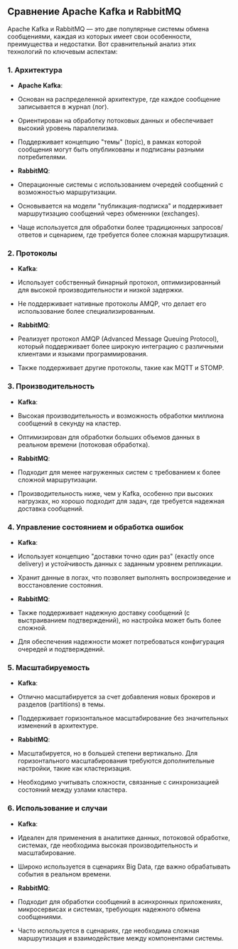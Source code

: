 ## Сравнение Apache Kafka и RabbitMQ

Apache Kafka и RabbitMQ — это две популярные системы обмена сообщениями, каждая из которых имеет свои особенности, преимущества и недостатки. Вот сравнительный анализ этих технологий по ключевым аспектам:

### 1. Архитектура
- **Apache Kafka**:
- Основан на распределенной архитектуре, где каждое сообщение записывается в журнал (лог).
- Ориентирован на обработку потоковых данных и обеспечивает высокий уровень параллелизма.
- Поддерживает концепцию "темы" (topic), в рамках которой сообщения могут быть опубликованы и подписаны разными потребителями.

- **RabbitMQ**:
- Операционные системы с использованием очередей сообщений с возможностью маршрутизации.
- Основывается на модели "публикация-подписка" и поддерживает маршрутизацию сообщений через обменники (exchanges).
- Чаще используется для обработки более традиционных запросов/ответов и сценарием, где требуется более сложная маршрутизация.

### 2. Протоколы
- **Kafka**:
- Использует собственный бинарный протокол, оптимизированный для высокой производительности и низкой задержки.
- Не поддерживает нативные протоколы AMQP, что делает его использование более специализированным.

- **RabbitMQ**:
- Реализует протокол AMQP (Advanced Message Queuing Protocol), который поддерживает более широкую интеграцию с различными клиентами и языками программирования.
- Также поддерживает другие протоколы, такие как MQTT и STOMP.

### 3. Производительность
- **Kafka**:
- Высокая производительность и возможность обработки миллиона сообщений в секунду на кластер.
- Оптимизирован для обработки больших объемов данных в реальном времени (потоковая обработка).

- **RabbitMQ**:
- Подходит для менее нагруженных систем с требованием к более сложной маршрутизации.
- Производительность ниже, чем у Kafka, особенно при высоких нагрузках, но хорошо подходит для задач, где требуется надежная доставка сообщений.

### 4. Управление состоянием и обработка ошибок
- **Kafka**:
- Использует концепцию "доставки точно один раз" (exactly once delivery) и устойчивость данных с заданным уровнем репликации.
- Хранит данные в логах, что позволяет выполнять воспроизведение и восстановление состояния.

- **RabbitMQ**:
- Также поддерживает надежную доставку сообщений (с выстраиванием подтверждений), но настройка может быть более сложной.
- Для обеспечения надежности может потребоваться конфигурация очередей и подтверждений.

### 5. Масштабируемость
- **Kafka**:
- Отлично масштабируется за счет добавления новых брокеров и разделов (partitions) в темы.
- Поддерживает горизонтальное масштабирование без значительных изменений в архитектуре.

- **RabbitMQ**:
- Масштабируется, но в большей степени вертикально. Для горизонтального масштабирования требуются дополнительные настройки, такие как кластеризация.
- Необходимо учитывать сложности, связанные с синхронизацией состояний между узлами кластера.

### 6. Использование и случаи
- **Kafka**:
- Идеален для применения в аналитике данных, потоковой обработке, системах, где необходима высокая производительность и масштабирование.
- Широко используется в сценариях Big Data, где важно обрабатывать события в реальном времени.

- **RabbitMQ**:
- Подходит для обработки сообщений в асинхронных приложениях, микросервисах и системах, требующих надежного обмена сообщениями.
- Часто используется в сценариях, где необходима сложная маршрутизация и взаимодействие между компонентами системы.